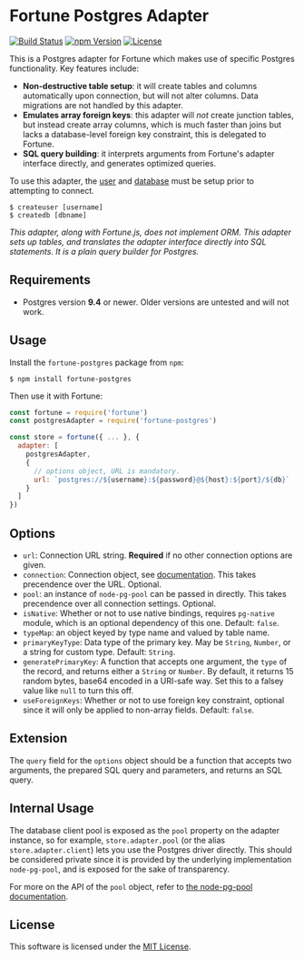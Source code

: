 # Fortune Postgres Adapter

[![Build Status](https://img.shields.io/travis/fortunejs/fortune-postgres/master.svg?style=flat-square)](https://travis-ci.org/fortunejs/fortune-postgres)
[![npm Version](https://img.shields.io/npm/v/fortune-postgres.svg?style=flat-square)](https://www.npmjs.com/package/fortune-postgres)
[![License](https://img.shields.io/npm/l/fortune-postgres.svg?style=flat-square)](https://raw.githubusercontent.com/fortunejs/fortune-postgres/master/LICENSE)

This is a Postgres adapter for Fortune which makes use of specific Postgres functionality. Key features include:

- **Non-destructive table setup**: it will create tables and columns automatically upon connection, but will not alter columns. Data migrations are not handled by this adapter.
- **Emulates array foreign keys**: this adapter will *not* create junction tables, but instead create array columns, which is much faster than joins but lacks a database-level foreign key constraint, this is delegated to Fortune.
- **SQL query building**: it interprets arguments from Fortune's adapter interface directly, and generates optimized queries.

To use this adapter, the [user](http://www.postgresql.org/docs/9.4/static/app-createuser.html) and [database](http://www.postgresql.org/docs/9.4/static/app-createdb.html) must be setup prior to attempting to connect.

```
$ createuser [username]
$ createdb [dbname]
```

*This adapter, along with Fortune.js, does not implement ORM. This adapter sets up tables, and translates the adapter interface directly into SQL statements. It is a plain query builder for Postgres.*


## Requirements

- Postgres version **9.4** or newer. Older versions are untested and will not work.


## Usage

Install the `fortune-postgres` package from `npm`:

```
$ npm install fortune-postgres
```

Then use it with Fortune:

```js
const fortune = require('fortune')
const postgresAdapter = require('fortune-postgres')

const store = fortune({ ... }, {
  adapter: [
    postgresAdapter,
    {
      // options object, URL is mandatory.
      url: `postgres://${username}:${password}@${host}:${port}/${db}`
    }
  ]
})
```


## Options

- `url`: Connection URL string. **Required** if no other connection options are given.
- `connection`: Connection object, see [documentation](https://github.com/brianc/node-pg-pool). This takes precendence over the URL. Optional.
- `pool`: an instance of `node-pg-pool` can be passed in directly. This takes precendence over all connection settings. Optional.
- `isNative`: Whether or not to use native bindings, requires `pg-native` module, which is an optional dependency of this one. Default: `false`.
- `typeMap`: an object keyed by type name and valued by table name.
- `primaryKeyType`: Data type of the primary key. May be `String`, `Number`, or a string for custom type. Default: `String`.
- `generatePrimaryKey`: A function that accepts one argument, the `type` of the record, and returns either a `String` or `Number`. By default,
  it returns 15 random bytes, base64 encoded in a URI-safe way. Set this to a falsey value like `null` to turn this off.
- `useForeignKeys`: Whether or not to use foreign key constraint, optional since it will only be applied to non-array fields. Default: `false`.


## Extension

The `query` field for the `options` object should be a function that accepts two arguments, the prepared SQL query and parameters, and returns an SQL query.


## Internal Usage

The database client pool is exposed as the `pool` property on the adapter instance, so for example, `store.adapter.pool` (or the alias `store.adapter.client`) lets you use the Postgres driver directly. This should be considered private since it is provided by the underlying implementation `node-pg-pool`, and is exposed for the sake of transparency.

For more on the API of the `pool` object, refer to [the node-pg-pool documentation](https://github.com/brianc/node-pg-pool).


## License

This software is licensed under the [MIT License](//github.com/fortunejs/fortune-postgres/blob/master/LICENSE).

